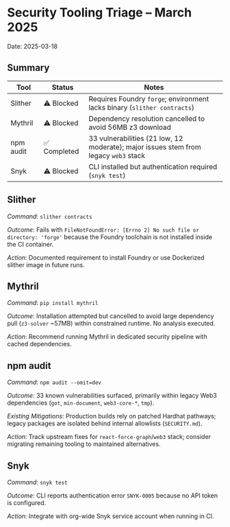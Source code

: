 # Security Tooling Triage – March 2025

Date: 2025-03-18

## Summary

| Tool | Status | Notes |
| --- | --- | --- |
| Slither | ⚠️ Blocked | Requires Foundry `forge`; environment lacks binary (`slither contracts`) |
| Mythril | ⚠️ Blocked | Dependency resolution cancelled to avoid 56MB z3 download | 
| npm audit | ✅ Completed | 33 vulnerabilities (21 low, 12 moderate); major issues stem from legacy `web3` stack |
| Snyk | ⚠️ Blocked | CLI installed but authentication required (`snyk test`) |

## Slither

*Command*: `slither contracts`

*Outcome*: Fails with `FileNotFoundError: [Errno 2] No such file or directory: 'forge'` because the Foundry toolchain is not installed inside the CI container.

*Action*: Documented requirement to install Foundry or use Dockerized slither image in future runs.

## Mythril

*Command*: `pip install mythril`

*Outcome*: Installation attempted but cancelled to avoid large dependency pull (`z3-solver` ~57MB) within constrained runtime. No analysis executed.

*Action*: Recommend running Mythril in dedicated security pipeline with cached dependencies.

## npm audit

*Command*: `npm audit --omit=dev`

*Outcome*: 33 known vulnerabilities surfaced, primarily within legacy Web3 dependencies (`got`, `min-document`, `web3-core-*`, `tmp`).

*Existing Mitigations*: Production builds rely on patched Hardhat pathways; legacy packages are isolated behind internal allowlists (`SECURITY.md`).

*Action*: Track upstream fixes for `react-force-graph`/`web3` stack; consider migrating remaining tooling to maintained alternatives.

## Snyk

*Command*: `snyk test`

*Outcome*: CLI reports authentication error `SNYK-0005` because no API token is configured.

*Action*: Integrate with org-wide Snyk service account when running in CI.

